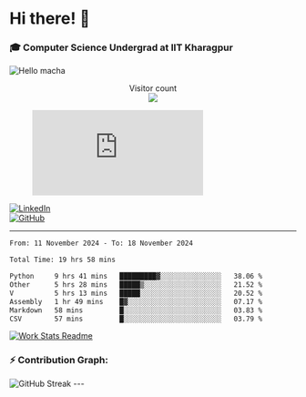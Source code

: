 # Hi there! 👋

### 🎓 Computer Science Undergrad at IIT Kharagpur

<img src="https://raw.githubusercontent.com/sagar-viradiya/sagar-viradiya/master/resources/banner.png" alt="Hello macha">

<p align="center"> 
  Visitor count<br>
  <img src="https://profile-counter.glitch.me/sesiii/count.svg" />
</p>

<figure><embed src="https://wakatime.com/share/@81d5e6c4-c575-43e6-9a9e-85ed25517f53/42cf003a-18dd-42ef-bded-df01146821f2.svg"></embed></figure>

[![LinkedIn](https://img.shields.io/badge/LinkedIn-0077B5?style=for-the-badge&logo=linkedin&logoColor=white)](https://www.linkedin.com/in/sesidadi)  
[![GitHub](https://img.shields.io/badge/GitHub-181717?style=for-the-badge&logo=github&logoColor=white)](https://github.com/sesiii)

---
<!--START_SECTION:waka-->

```txt
From: 11 November 2024 - To: 18 November 2024

Total Time: 19 hrs 58 mins

Python     9 hrs 41 mins   █████████▓░░░░░░░░░░░░░░░   38.06 %
Other      5 hrs 28 mins   █████▒░░░░░░░░░░░░░░░░░░░   21.52 %
V          5 hrs 13 mins   █████░░░░░░░░░░░░░░░░░░░░   20.52 %
Assembly   1 hr 49 mins    █▓░░░░░░░░░░░░░░░░░░░░░░░   07.17 %
Markdown   58 mins         █░░░░░░░░░░░░░░░░░░░░░░░░   03.83 %
CSV        57 mins         █░░░░░░░░░░░░░░░░░░░░░░░░   03.79 %
```

<!--END_SECTION:waka-->


[![Work Stats Readme](https://github.com/sesiii/sesiii/actions/workflows/main.yml/badge.svg)](https://github.com/sesiii/sesiii/actions/workflows/main.yml)

### ⚡ Contribution Graph:

<img src="https://streak-stats.demolab.com/?user=sesiii&theme=radical" alt="GitHub Streak" />
---

